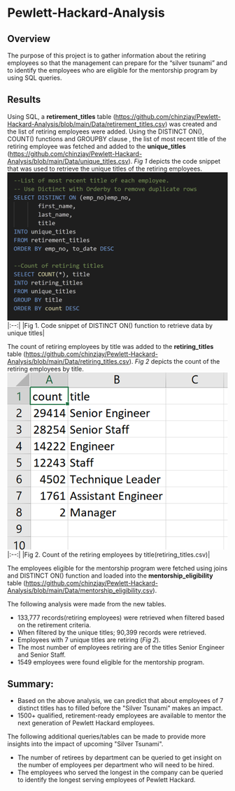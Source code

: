 # Pewlett-Hackard-Analysis
## Overview 
The purpose of this project is to gather information about the retiring employees so that the management can prepare for the “silver tsunami” and to identify the employees who are eligible for the mentorship program by using SQL queries.

## Results
Using SQL, a **retirement_titles** table (https://github.com/chinzjay/Pewlett-Hackard-Analysis/blob/main/Data/retirement_titles.csv) was created and the list of retiring employees were added. Using the DISTINCT ON(), COUNT() functions and GROUPBY clause , the list of most recent title of the retiring employee was fetched and added to the **unique_titles** (https://github.com/chinzjay/Pewlett-Hackard-Analysis/blob/main/Data/unique_titles.csv). *Fig 1* depicts the code snippet that was used to retrieve the unique titles of the retiring employees.
![code_snippet](https://github.com/chinzjay/Pewlett-Hackard-Analysis/blob/main/code_snippet.PNG)
|:--:|
|Fig 1. Code snippet of DISTINCT ON() function to retrieve data by unique titles|

The count of retiring employees by title was added to the **retiring_titles** table (https://github.com/chinzjay/Pewlett-Hackard-Analysis/blob/main/Data/retiring_titles.csv). 
*Fig 2* depicts the count of the retiring employees by title.
![title_count](https://github.com/chinzjay/Pewlett-Hackard-Analysis/blob/main/title_count.PNG)
|:--:|
|Fig 2. Count of the retiring employees by title(retiring_titles.csv)|

 The employees eligible for the mentorship program were fetched using joins and DISTINCT ON() function and loaded into the **mentorship_eligibility** table (https://github.com/chinzjay/Pewlett-Hackard-Analysis/blob/main/Data/mentorship_eligibility.csv).
 
The following analysis were made from the new tables.
 - 133,777 records(retiring employees) were retrieved when filtered based on the retirement criteria.
 - When filtered by the unique titles; 90,399 records were retrieved.
 - Employees with 7 unique titles are retiring (*Fig 2*).
 - The most number of employees retiring are of the titles Senior Engineer and Senior Staff.
 - 1549 employees were found eligible for the mentorship program.
 
## Summary:  
- Based on the above analysis, we can predict that about employees of 7 distinct titles has to filled before the "Silver Tsunami" makes an impact.
- 1500+ qualified, retirement-ready employees are available to mentor the next generation of Pewlett Hackard employees.

The following additional queries/tables can be made to provide more insights into the impact of upcoming "Silver Tsunami".
- The number of retirees by department can be queried to get insight on the number of employees per department who will need to be hired.
- The employees who served the longest in the company can be queried to identify the longest serving employees of Pewlett Hackard.
